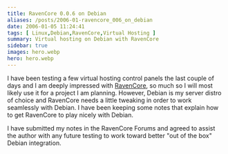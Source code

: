 ```yaml
---
title: RavenCore 0.0.6 on Debian
aliases: /posts/2006-01-ravencore_006_on_debian
date: 2006-01-05 11:24:41
tags: [ Linux,Debian,RavenCore,Virtual Hosting ]
summary: Virtual hosting on Debian with RavenCore
sidebar: true
images: hero.webp
hero: hero.webp
---
```


I have been testing a few virtual hosting control panels the last couple of
days and I am deeply impressed with [RavenCore](http://sourceforge.net/projects/ravencore/),
so much so I will most likely use it for a project I am planning. However,
Debian is my server distro of choice and RavenCore needs a little tweaking in
order to work seamlessly with Debian. I have been keeping some notes that
explain how to get RavenCore to play nicely with Debian.

I have submitted my notes in the RavenCore Forums and agreed to assist the
author with any future testing to work toward better "out of the box" Debian
integration.

